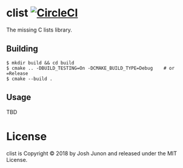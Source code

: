 # clist [![CircleCI](https://circleci.com/gh/Qix-/clist.svg?style=svg)](https://circleci.com/gh/Qix-/clist)

The missing C lists library.

## Building

```console
$ mkdir build && cd build
$ cmake .. -DBUILD_TESTING=On -DCMAKE_BUILD_TYPE=Debug    # or =Release
$ cmake --build .
```

## Usage

TBD

# License
clist is Copyright &copy; 2018 by Josh Junon and released under the MIT License.
